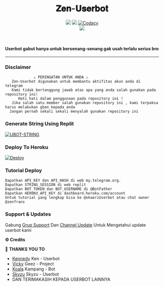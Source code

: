 <h1 align="center"><width="35px">𝐙𝐞𝐧-𝐔𝐬𝐞𝐫𝐛𝐨𝐭</h1>
    
<p align="center">
    <a href="https://www.python.org/" alt="made-with-python"> <img src="https://img.shields.io/badge/Made%20with-Python-black.svg?style=flat-square&logo=python&logoColor=blue&color=red" /></a>
    <a href="https://github.com/Wahyu213/zen-Userbot/graphs/commit-activity" alt="Maintenance"> <img src="https://img.shields.io/badge/Maintained%3F-yes-red.svg?style=flat-square" /></a>
    <a href="https://app.codacy.com/gh/Wahyu213/zen-Userbot/dashboard"> <img src="https://img.shields.io/codacy/grade/a723cb464d5a4d25be3152b5d71de82d?color=red&logo=codacy&style=flat-square" alt="Codacy" /></a><br>
    <a href="https://github.com/Wahyu213/zen-Userbot/commits/main"> <img src="https://img.shields.io/github/last-commit/Wahyu213/zen-Userbot?color=red&logo=github&logoColor=blue&style=flat-square" /></a> 
</p>
    
<p align="center">&nbsp;</p>

    
#### Userbot gabut hanya untuk bersenang-senang gak usah terlalu serius bro
______________________

### Disclaimer 
```
             ⚠️ PERINGATAN UNTUK ANDA ⚠️ ️
   Zen-Userbot digunakan untuk membantu aktifitas akun anda di telegram
   Kami tidak bertanggung jawab atas apa yang anda salah gunakan pada repository ini!
      Hati hati dalam penggunaan pada repository ini !
   Jika salah satu member salah gunakan repository ini , kami terpaksa harus melakukan gban kepada anda 
  Jangan pernah sekali sekali menyalah gunakan repository ini
```


### Generate String Using Replit

[![UBOT-STRING](https://img.shields.io/badge/run-string__session.py-blue?style=for-the-badge&logo=repl.it)](https://replit.com/@Wahyu2131/String-Generator)


### Deploy To Heroku
[![Deploy](https://www.herokucdn.com/deploy/button.svg)](https://heroku.com/deploy?template=https://github.com/Wahyu213/Zen-Userbot.git)


### Tutorial Deploy
```
Dapatkan API_KEY dan API_HASH di web my.telegram.org.
Dapatkan STRING_SESSION di web replit
Dapatkan BOT_TOKEN dan BOT_USERNAME di @BotFather
Dapatkan HEROKU_API_KEY di dashboard.heroku.com/account
Untuk tutorial yang lengkap bisa ke @okaeriUserbot atau chat owner @zenfrans
```


### Support & Updates 
Gabung [Grup Support](https://t.me/OkaeriUserbot) Dan [Channel Update](https://t.me/nbzoning) Untuk Mengetahui update userbot kami


  <b>© Credits</b></summary>

🔰 **THANKS YOU TO**
*   [Kennedy](https://github.com/KennedyProject/KEN-UBOT)    Ken - Userbot
*   [Vicky](https://github.com/Vckyou/Geez-Project)    Geez - Project 
*   [Koala](https://github.com/ManusiaRakitan/Kampang-Bot)    Kampang - Bot
*   [Skyzu](https://github.com/skyzu/Skyzu-userbot)    Skyzu - Userbot
*   DAN TERIMAKASIH KEPADA USERBOT LAINNYA
